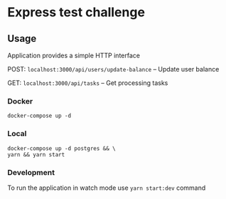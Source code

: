 # Express test challenge

## Usage

Application provides a simple HTTP interface

POST: `localhost:3000/api/users/update-balance` – Update user balance

GET: `localhost:3000/api/tasks` – Get processing tasks

### Docker

```shell
docker-compose up -d
```

### Local

```shell
docker-compose up -d postgres && \
yarn && yarn start
```

### Development

To run the application in watch mode use `yarn start:dev` command
